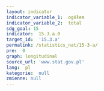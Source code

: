 ```yaml
---
layout: indicator
indicator_variable_1:  ogółem
indicator_variable_2:  total
sdg_goal: 15
indicator:  15.3.a.0
target_id:  '15.3.a'
permalink: /statistics_nat/15-3-a/
pre:  0
graph: longitudinal
source_url: 'www.stat.gov.pl'
lang:  pl
kategorie:  null
zmienne: null
---
```

